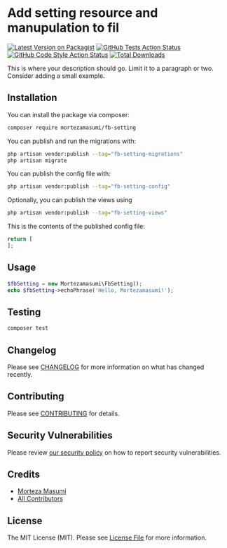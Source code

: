 # Add setting resource and manupulation to fil

[![Latest Version on Packagist](https://img.shields.io/packagist/v/mortezamasumi/fb-setting.svg?style=flat-square)](https://packagist.org/packages/mortezamasumi/fb-setting)
[![GitHub Tests Action Status](https://img.shields.io/github/actions/workflow/status/mortezamasumi/fb-setting/run-tests.yml?branch=main&label=tests&style=flat-square)](https://github.com/mortezamasumi/fb-setting/actions?query=workflow%3Arun-tests+branch%3Amain)
[![GitHub Code Style Action Status](https://img.shields.io/github/actions/workflow/status/mortezamasumi/fb-setting/fix-php-code-style-issues.yml?branch=main&label=code%20style&style=flat-square)](https://github.com/mortezamasumi/fb-setting/actions?query=workflow%3A"Fix+PHP+code+styling"+branch%3Amain)
[![Total Downloads](https://img.shields.io/packagist/dt/mortezamasumi/fb-setting.svg?style=flat-square)](https://packagist.org/packages/mortezamasumi/fb-setting)



This is where your description should go. Limit it to a paragraph or two. Consider adding a small example.

## Installation

You can install the package via composer:

```bash
composer require mortezamasumi/fb-setting
```

You can publish and run the migrations with:

```bash
php artisan vendor:publish --tag="fb-setting-migrations"
php artisan migrate
```

You can publish the config file with:

```bash
php artisan vendor:publish --tag="fb-setting-config"
```

Optionally, you can publish the views using

```bash
php artisan vendor:publish --tag="fb-setting-views"
```

This is the contents of the published config file:

```php
return [
];
```

## Usage

```php
$fbSetting = new Mortezamasumi\FbSetting();
echo $fbSetting->echoPhrase('Hello, Mortezamasumi!');
```

## Testing

```bash
composer test
```

## Changelog

Please see [CHANGELOG](CHANGELOG.md) for more information on what has changed recently.

## Contributing

Please see [CONTRIBUTING](.github/CONTRIBUTING.md) for details.

## Security Vulnerabilities

Please review [our security policy](../../security/policy) on how to report security vulnerabilities.

## Credits

- [Morteza Masumi](https://github.com/mortezamasumi)
- [All Contributors](../../contributors)

## License

The MIT License (MIT). Please see [License File](LICENSE.md) for more information.
